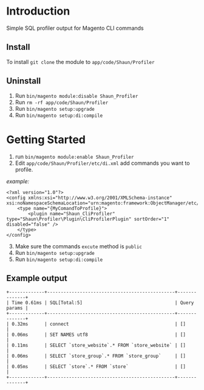 # Introduction 
Simple SQL profiler output for Magento CLI commands

## Install
To install `git clone` the module to `app/code/Shaun/Profiler`

## Uninstall
1. Run `bin/magento module:disable Shaun_Profiler`
2. Run `rm -rf app/code/Shaun/Profiler`
3. Run `bin/magento setup:upgrade`
4. Run `bin/magento setup:di:compile`

# Getting Started
1. run `bin/magento module:enable Shaun_Profiler`
2. Edit `app/code/Shaun/Profiler/etc/di.xml` add commands you want to profile.

*example:*
```
<?xml version="1.0"?>
<config xmlns:xsi="http://www.w3.org/2001/XMLSchema-instance" xsi:noNamespaceSchemaLocation="urn:magento:framework:ObjectManager/etc/config.xsd">
    <type name="{MyComandToProfile}">
        <plugin name="Shaun_CliProfiler" type="Shaun\Profiler\Plugin\CliProfilerPlugin" sortOrder="1" disabled="false" />
    </type>
</config>
```

3. Make sure the commands `excute` method is `public`
4. Run `bin/magento setup:upgrade`
5. Run `bin/magento setup:di:compile`

## Example output
```
+-------------+-----------------------------------------------+--------------+
| Time 0.61ms | SQL[Total:5]                                  | Query params |
+-------------+-----------------------------------------------+--------------+
| 0.32ms      | connect                                       | []           |
| 0.06ms      | SET NAMES utf8                                | []           |
| 0.11ms      | SELECT `store_website`.* FROM `store_website` | []           |
| 0.06ms      | SELECT `store_group`.* FROM `store_group`     | []           |
| 0.05ms      | SELECT `store`.* FROM `store`                 | []           |
+-------------+-----------------------------------------------+--------------+
```
